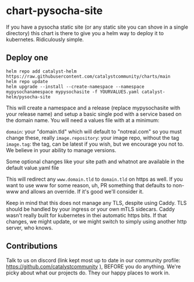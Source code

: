 # chart-pysocha-site

If you have a pysocha static site (or any static site you can shove in a single directory) this chart is there to give you a helm way to deploy it to kubernetes. Ridiculously simple.


## Deploy one

```
helm repo add catalyst-helm https://raw.githubusercontent.com/catalystcommunity/charts/main
helm repo update
helm upgrade --install --create-namespace --namespace mypysochanamespace mypysochasite -f YOURVALUES.yaml catalyst-helm/pysocha-site
```

This will create a namespace and a release (replace mypysochasite with your release name) and setup a basic single pod with a service based on the domain name. You will need a values file with at a minimum:

`domain`: your "domain.tld" which will default to "notreal.com" so you must change these, really
`image.repository`: your image repo, without the tag
`image.tag`: the tag, can be latest if you wish, but we encourage you not to. We believe in your ability to manage versions.

Some optional changes like your site path and whatnot are available in the default value.yaml file

This will redirect any `www.domain.tld` to `domain.tld` on https as well. If you want to use www for some reason, uh, PR something that defaults to non-www and allows an override. If it's good we'll consider it. 

Keep in mind that this does not manage any TLS, despite using Caddy. TLS should be handled by your ingress or your own mTLS sidecars. Caddy wasn't really built for kubernetes in thei automatic https bits. If that changes, we might update, or we might switch to simply using another http server, who knows.

## Contributions

Talk to us on discord (link kept most up to date in our community profile: https://github.com/catalystcommunity ), BEFORE you do anything. We're picky about what our projects do. They our happy places to work in.